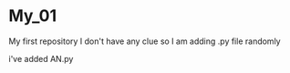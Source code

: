 # My_01
My first repository
I don't have any clue
so I am adding .py file randomly

i've added AN.py
